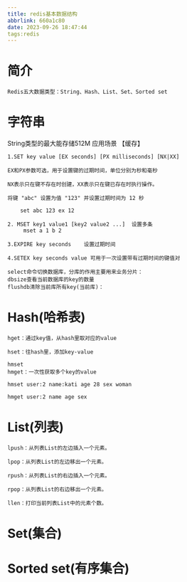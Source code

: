 ```yaml
---
title: redis基本数据结构
abbrlink: 660a1c80
date: 2023-09-26 18:47:44
tags:redis
---
```

# 简介
    
    Redis五大数据类型：String、Hash、List、Set、Sorted set
 

# 字符串

String类型的最大能存储512M 应用场景 【缓存】

    1.SET key value [EX seconds] [PX milliseconds] [NX|XX]
    
    EX和PX参数可选，用于设置键的过期时间，单位分别为秒和毫秒
    
    NX表示只在键不存在时创建，XX表示只在键已存在时执行操作。
    
    将键 "abc" 设置为值 "123" 并设置过期时间为 12 秒
    
        set abc 123 ex 12
   
    2. MSET key1 value1 [key2 value2 ...]  设置多条
         mset a 1 b 2 
           
    3.EXPIRE key seconds    设置过期时间
   
    4.SETEX key seconds value 可用于一次设置带有过期时间的键值对

    select命令切换数据库，分库的作用主要用来业务分片：
    dbsize查看当前数据库的key的数量
    flushdb清除当前库所有key(当前库)：
    

# Hash(哈希表)

    hget：通过key值，从hash里取对应的value
    
    hset：往hash里，添加key-value
    
    hmset
    hmget：一次性获取多个key的value
    
    hmset user:2 name:kati age 28 sex woman
    
    hmget user:2 name age sex

# List(列表)

    lpush：从列表List的左边插入一个元素。
    
    lpop：从列表List的左边移出一个元素。
    
    rpush：从列表List的右边插入一个元素。
    
    rpop：从列表List的右边移出一个元素。
    
    llen：打印当前列表List中的元素个数。

# Set(集合) 

# Sorted set(有序集合)